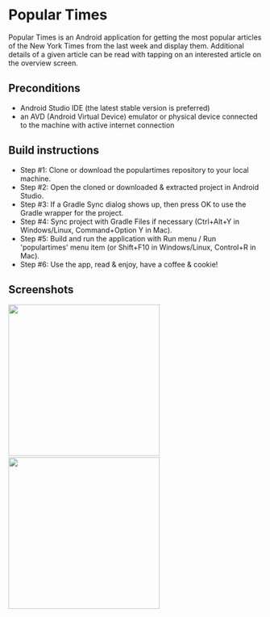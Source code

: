 # Popular Times

Popular Times is an Android application for getting the most popular articles of the New York Times from the last week and display them.
Additional details of a given article can be read with tapping on an interested article on the overview screen.

## Preconditions

 * Android Studio IDE (the latest stable version is preferred)
 * an AVD (Android Virtual Device) emulator or physical device connected to the machine with active internet connection
 
 ## Build instructions
 
* Step #1: Clone or download the populartimes repository to your local machine.
* Step #2: Open the cloned or downloaded & extracted project in Android Studio.
* Step #3: If a Gradle Sync dialog shows up, then press OK to use the Gradle wrapper for the project.
* Step #4: Sync project with Gradle Files if necessary (Ctrl+Alt+Y in Windows/Linux, Command+Option Y in Mac).
* Step #5: Build and run the application with Run menu / Run 'populartimes' menu item (or Shift+F10 in Windows/Linux, Control+R in Mac). 
* Step #6: Use the app, read & enjoy, have a coffee & cookie!

## Screenshots
 
<img src="http://i.imgur.com/j2OruWm.png" width="300" />&nbsp;
<img src="http://i.imgur.com/RrG4E51.jpg" width="300" />&nbsp;
